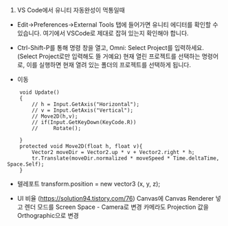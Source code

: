 1. VS Code에서 유니티 자동완성이 먹통일때
- Edit->Preferences->External Tools 탭에 들어가면 유니티 에디터를 확인할 수 있습니다. 여기에서 VSCode로 제대로 잡혀 있는지 확인해야 합니다.
- Ctrl-Shift-P를 통해 명령 창을 열고, Omni: Select Project를 입력하세요.
  (Select Project로만 입력해도 뜰 거예요)
  현재 열린 프로젝트를 선택하는 명령어로, 이를 실행하면 현재 열려 있는 폴더의 프로젝트를 선택하게 됩니다.

- 이동
```Unity
    void Update()
    {
        // h = Input.GetAxis("Horizontal");
        // v = Input.GetAxis("Vertical");
        // Move2D(h,v);
        // if(Input.GetKeyDown(KeyCode.R))
        //     Rotate();
        
    }
    protected void Move2D(float h, float v){
        Vector2 moveDir = Vector2.up * v + Vector2.right * h;
        tr.Translate(moveDir.normalized * moveSpeed * Time.deltaTime, Space.Self);
    }
```

- 텔레포트
transform.position = new vector3 (x, y, z);

- UI 비율 (https://solution94.tistory.com/76)
Canvas에 Canvas Renderer 넣고 렌더 모드를 Screen Space - Camera로 변경
카메라도 Projection 값을 Orthographic으로 변경
